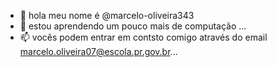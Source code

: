 - 👋 hola meu nome é @marcelo-oliveira343
- 🌱 estou aprendendo um pouco mais de computação ...
- 📫 vocês podem entrar em contsto comigo através do email marcelo.oliveira07@escola.pr.gov.br...

<!---
marcelo-oliveira342/marcelo-oliveira342 is a ✨ special ✨ repository because its `README.md` (this file) appears on your GitHub profile.
You can click the Preview link to take a look at your changes.
--->
